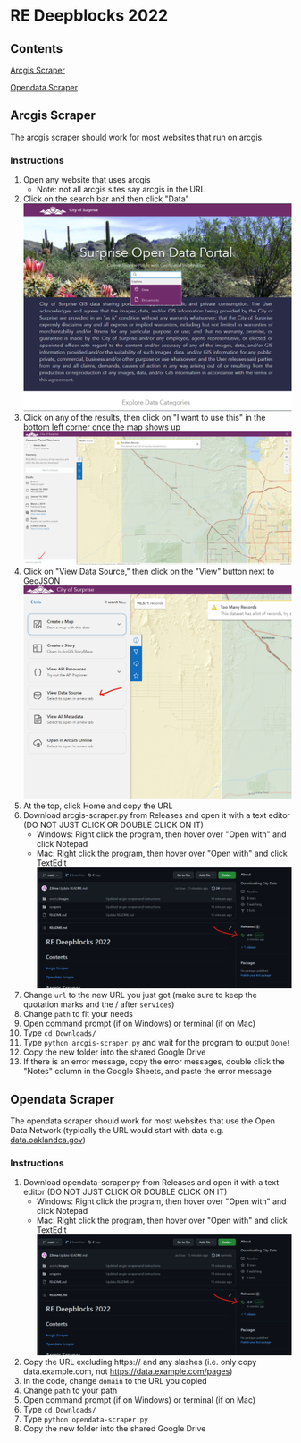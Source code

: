# RE Deepblocks 2022

## Contents
[Arcgis Scraper](/README.md#arcgis-scraper)

[Opendata Scraper](/README.md#opendata-scraper)

## Arcgis Scraper
The arcgis scraper should work for most websites that run on arcgis.

### Instructions
1. Open any website that uses arcgis
    - Note: not all arcgis sites say arcgis in the URL
2. Click on the search bar and then click "Data"
![Screenshot of searchbar](/assets/images/search.png)
3. Click on any of the results, then click on "I want to use this" in the bottom left corner once the map shows up
![Screenshot of the "I want to use this" button](/assets/images/i-want-to-use-this.png)
4. Click on "View Data Source," then click on the "View" button next to GeoJSON
![](/assets/images/view-storage.png)
5. At the top, click Home and copy the URL
6. Download arcgis-scraper.py from Releases and open it with a text editor (DO NOT JUST CLICK OR DOUBLE CLICK ON IT)
    - Windows: Right click the program, then hover over "Open with" and click Notepad
    - Mac: Right click the program, then hover over "Open with" and click TextEdit
![](/assets/images/releases.png)
7. Change `url` to the new URL you just got (make sure to keep the quotation marks and the / after `services`)
8. Change `path` to fit your needs
9. Open command prompt (if on Windows) or terminal (if on Mac)
10. Type `cd Downloads/`
11. Type `python arcgis-scraper.py` and wait for the program to output `Done!`
12. Copy the new folder into the shared Google Drive
13. If there is an error message, copy the error messages, double click the "Notes" column in the Google Sheets, and paste the error message

## Opendata Scraper
The opendata scraper should work for most websites that use the Open Data Network (typically the URL would start with data e.g. [data.oaklandca.gov](https://data.oaklandca.gov/))

### Instructions
1. Download opendata-scraper.py from Releases and open it with a text editor (DO NOT JUST CLICK OR DOUBLE CLICK ON IT)
    - Windows: Right click the program, then hover over "Open with" and click Notepad
    - Mac: Right click the program, then hover over "Open with" and click TextEdit
![](/assets/images/releases.png)
2. Copy the URL excluding https:// and any slashes (i.e. only copy data.example.com, not https://data.example.com/pages)
3. In the code, change `domain` to the URL you copied
4. Change `path` to your path
5. Open command prompt (if on Windows) or terminal (if on Mac)
6. Type `cd Downloads/`
7. Type `python opendata-scraper.py`
8. Copy the new folder into the shared Google Drive
